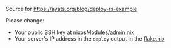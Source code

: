Source for https://ayats.org/blog/deploy-rs-example

Please change:

- Your public SSH key at [nixosModules/admin.nix](nixosModules/admin.nix)
- Your server's IP address in the `deploy` output in the [flake.nix](flake.nix)
